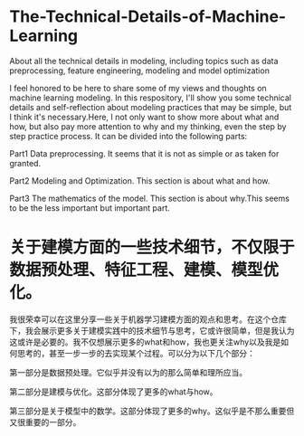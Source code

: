 # The-Technical-Details-of-Machine-Learning
About all the technical details in modeling, including topics such as data preprocessing, feature engineering, modeling and model optimization

I feel honored to be here to share some of my views and thoughts on machine learning modeling. In this respository, I'll show you some technical details and self-reflection about modeling practices that may be simple, but I think it's necessary.Here, I not only want to show more about what and how, but also pay more attention to why and my thinking, even the step by step practice process. It can be divided into the following parts:

Part1 Data preprocessing. It seems that it is not as simple or as taken for granted.

Part2 Modeling and Optimization. This section is about what and how.

Part3 The mathematics of the model. This section is about why.This seems to be the less important but important part.




# 关于建模方面的一些技术细节，不仅限于数据预处理、特征工程、建模、模型优化。

我很荣幸可以在这里分享一些关于机器学习建模方面的观点和思考。在这个仓库下，我会展示更多关于建模实践中的技术细节与思考，它或许很简单，但是我认为这或许是必要的。我不仅想展示更多的what和how，我也更关注why以及我是如何思考的，甚至一步一步的去实现某个过程。可以分为以下几个部分：

第一部分是数据预处理。它似乎并没有以为的那么简单和理所应当。

第二部分是建模与优化。这部分体现了更多的what与how。

第三部分是关于模型中的数学。这部分体现了更多的why。这似乎是不那么重要但又很重要的一部分。
